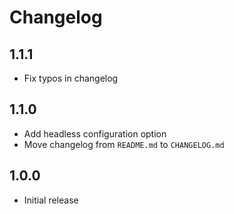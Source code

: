 # Changelog

## 1.1.1

- Fix typos in changelog

## 1.1.0

- Add headless configuration option
- Move changelog from `README.md` to `CHANGELOG.md`

## 1.0.0

- Initial release
